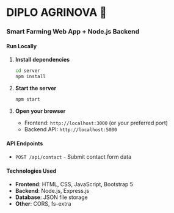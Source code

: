# DIPLO AGRINOVA 🌿

### Smart Farming Web App + Node.js Backend

#### Run Locally

1. **Install dependencies**
   ```bash
   cd server
   npm install
   ```

2. **Start the server**
   ```bash
   npm start
   ```

3. **Open your browser**
   - Frontend: `http://localhost:3000` (or your preferred port)
   - Backend API: `http://localhost:5000`

#### API Endpoints

- `POST /api/contact` - Submit contact form data

#### Technologies Used

- **Frontend**: HTML, CSS, JavaScript, Bootstrap 5
- **Backend**: Node.js, Express.js
- **Database**: JSON file storage
- **Other**: CORS, fs-extra